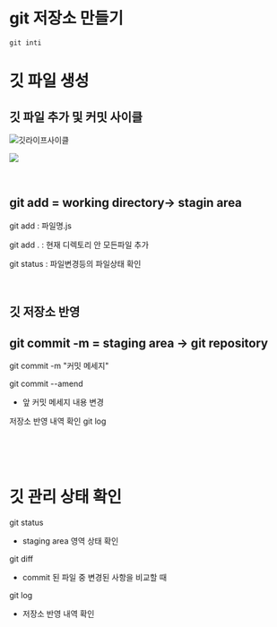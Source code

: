 # git 저장소 만들기

~~~
git inti
~~~


# 깃 파일 생성

## 깃 파일 추가 및 커밋 사이클

![깃라이프사이클](https://images.velog.io/images/sza0203/post/90451771-1097-4222-ba54-6c034eb34030/%E1%84%91%E1%85%A1%E1%84%8B%E1%85%B5%E1%86%AF%20%E1%84%8B%E1%85%A7%E1%86%BC%E1%84%8B%E1%85%A7%E1%86%A8%E1%84%8B%E1%85%B4%20%E1%84%85%E1%85%A1%E1%84%8B%E1%85%B5%E1%84%91%E1%85%B3%20%E1%84%89%E1%85%A1%E1%84%8B%E1%85%B5%E1%84%8F%E1%85%B3%E1%86%AF.png)

![](https://t1.daumcdn.net/cfile/tistory/2447383557690E1003)

<br>


## git add = working directory-> stagin area

git add : 파일명.js

git add . : 현재 디렉토리 안 모든파일 추가

git status :  파일변경등의 파일상태 확인

<br>

## 깃 저장소 반영
## git commit -m = staging area -> git repository

git commit -m "커밋 메세지"

git commit --amend
- 앞 커밋 메세지 내용 변경

저장소 반영 내역 확인
git log

<br>
<br>
<br>


# 깃 관리 상태 확인

git status
- staging area 영역 상태 확인

git diff
- commit 된 파일 중 변경된 사항을 비교할 때

git log
- 저장소 반영 내역 확인
<Br>
<Br>

